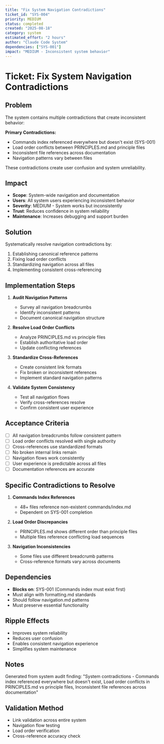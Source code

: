```yaml
---
title: "Fix System Navigation Contradictions"
ticket_id: "SYS-004"
priority: MEDIUM
status: completed
created: "2025-08-18"
category: system
estimated_effort: "2 hours"
author: "Claude Code System"
dependencies: ["SYS-001"]
impact: "MEDIUM - Inconsistent system behavior"
---
```


# Ticket: Fix System Navigation Contradictions

## Problem
The system contains multiple contradictions that create inconsistent behavior:

**Primary Contradictions:**
- Commands index referenced everywhere but doesn't exist (SYS-001)
- Load order conflicts between PRINCIPLES.md and principle files
- Inconsistent file references across documentation
- Navigation patterns vary between files

These contradictions create user confusion and system unreliability.

## Impact
- **Scope**: System-wide navigation and documentation
- **Users**: All system users experiencing inconsistent behavior
- **Severity**: MEDIUM - System works but inconsistently
- **Trust**: Reduces confidence in system reliability
- **Maintenance**: Increases debugging and support burden

## Solution
Systematically resolve navigation contradictions by:
1. Establishing canonical reference patterns
2. Fixing load order conflicts
3. Standardizing navigation across all files
4. Implementing consistent cross-referencing

## Implementation Steps
1. **Audit Navigation Patterns**
   - Survey all navigation breadcrumbs
   - Identify inconsistent patterns
   - Document canonical navigation structure

2. **Resolve Load Order Conflicts**
   - Analyze PRINCIPLES.md vs principle files
   - Establish authoritative load order
   - Update conflicting references

3. **Standardize Cross-References**
   - Create consistent link formats
   - Fix broken or inconsistent references
   - Implement standard navigation patterns

4. **Validate System Consistency**
   - Test all navigation flows
   - Verify cross-references resolve
   - Confirm consistent user experience

## Acceptance Criteria
- [ ] All navigation breadcrumbs follow consistent pattern
- [ ] Load order conflicts resolved with single authority
- [ ] Cross-references use standardized formats
- [ ] No broken internal links remain
- [ ] Navigation flows work consistently
- [ ] User experience is predictable across all files
- [ ] Documentation references are accurate

## Specific Contradictions to Resolve
1. **Commands Index References**
   - 48+ files reference non-existent commands/index.md
   - Dependent on SYS-001 completion

2. **Load Order Discrepancies**
   - PRINCIPLES.md shows different order than principle files
   - Multiple files reference conflicting load sequences

3. **Navigation Inconsistencies**
   - Some files use different breadcrumb patterns
   - Cross-reference formats vary across documents

## Dependencies
- **Blocks on**: SYS-001 (Commands index must exist first)
- Must align with formatting.md standards
- Should follow navigation.md patterns
- Must preserve essential functionality

## Ripple Effects
- Improves system reliability
- Reduces user confusion
- Enables consistent navigation experience
- Simplifies system maintenance

## Notes
Generated from system audit finding: "System contradictions - Commands index referenced everywhere but doesn't exist, Load order conflicts in PRINCIPLES.md vs principle files, Inconsistent file references across documentation"

## Validation Method
- Link validation across entire system
- Navigation flow testing
- Load order verification
- Cross-reference accuracy check